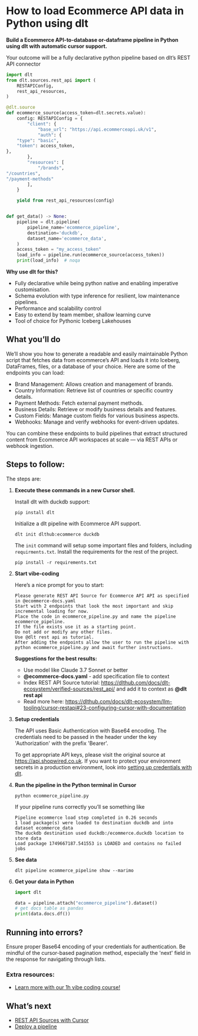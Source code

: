 # How to load Ecommerce API data in Python using dlt

**Build a Ecommerce API-to-database or-dataframe pipeline in Python using dlt with automatic cursor support.**

Your outcome will be a fully declarative python pipeline based on dlt’s REST API connector

```python
import dlt
from dlt.sources.rest_api import (
    RESTAPIConfig,
    rest_api_resources,
)

@dlt.source
def ecommerce_source(access_token=dlt.secrets.value):
    config: RESTAPIConfig = {
        "client": {
            "base_url": "https://api.ecommerceapi.uk/v1",
            "auth": {
    "type": "basic",
    "token": access_token,
},
        },
        "resources": [
            "/brands",
"/countries",
"/payment-methods"
        ],
    }

    yield from rest_api_resources(config)


def get_data() -> None:
    pipeline = dlt.pipeline(
        pipeline_name='ecommerce_pipeline',
        destination='duckdb',
        dataset_name='ecommerce_data', 
    )
    access_token = "my_access_token"
    load_info = pipeline.run(ecommerce_source(access_token))
    print(load_info)  # noqa
```

**Why use dlt for this?**

- Fully declarative while being python native and enabling imperative customisation.
- Schema evolution with type inference for resilient, low maintenance pipelines.
- Performance and scalability control
- Easy to extend by team member, shallow learning curve
- Tool of choice for Pythonic Iceberg  Lakehouses

## What you’ll do

We’ll show you how to generate a readable and easily maintainable Python script that fetches data from ecommerce’s API and loads it into Iceberg, DataFrames, files, or a database of your choice. Here are some of the endpoints you can load:

- Brand Management: Allows creation and management of brands.
- Country Information: Retrieve list of countries or specific country details.
- Payment Methods: Fetch external payment methods.
- Business Details: Retrieve or modify business details and features.
- Custom Fields: Manage custom fields for various business aspects.
- Webhooks: Manage and verify webhooks for event-driven updates.

You can combine these endpoints to build pipelines that extract structured content from Ecommerce API workspaces at scale — via REST APIs or webhook ingestion.

## Steps to follow:

The steps are:

1. **Execute these commands in a new Cursor shell.**
    
    Install dlt with duckdb support:
    ```shell
    pip install dlt
    ```

    Initialize a dlt pipeline with Ecommerce API support.
    ```shell
    dlt init dlthub:ecommerce duckdb
    ```

    The `init` command will setup some important files and folders, including `requirments.txt`. Install the requirements for the rest of the project.
    ```shell
    pip install -r requirements.txt
    ```
    
2. **Start vibe-coding**
    
    Here’s a nice prompt for you to start: 
    
    ```
    Please generate REST API Source for Ecommerce API API as specified in @ecommerce-docs.yaml 
    Start with 2 endpoints that look the most important and skip incremental loading for now. 
    Place the code in ecommerce_pipeline.py and name the pipeline ecommerce_pipeline. 
    If the file exists use it as a starting point. 
    Do not add or modify any other files. 
    Use @dlt rest api as tutorial. 
    After adding the endpoints allow the user to run the pipeline with python ecommerce_pipeline.py and await further instructions.
    
    ```
    
    **Suggestions for the best results:**
    - Use model like Claude 3.7 Sonnet or better
    - **@ecommerce-docs.yaml** - add specification file to context
    - Index REST API Source tutorial: https://dlthub.com/docs/dlt-ecosystem/verified-sources/rest_api/ and add it to context as **@dlt rest api**
    - Read more here: https://dlthub.com/docs/dlt-ecosystem/llm-tooling/cursor-restapi#23-configuring-cursor-with-documentation
    
3. **Setup credentials** 
    
    The API uses Basic Authentication with Base64 encoding. The credentials need to be passed in the header under the key 'Authorization' with the prefix 'Bearer'.
    
    To get appropriate API keys, please visit the original source at https://api.shopwired.co.uk.
    If you want to protect your environment secrets in a production environment, look into [setting up credentials with dlt](https://dlthub.com/docs/walkthroughs/add_credentials).
    
4. **Run the pipeline in the Python terminal in Cursor**
    
    ```shell
    python ecommerce_pipeline.py
    ```
    
    If your pipeline runs correctly you’ll se something like
    
    ```shell
    Pipeline ecommerce load step completed in 0.26 seconds
    1 load package(s) were loaded to destination duckdb and into dataset ecommerce_data
    The duckdb destination used duckdb:/ecommerce.duckdb location to store data
    Load package 1749667187.541553 is LOADED and contains no failed jobs
    ```
    
5. **See data**
    
    ```shell
    dlt pipeline ecommerce_pipeline show --marimo
    ```
    
6. **Get your data in Python**
    
    ```python
    import dlt
    
    data = pipeline.attach("ecommerce_pipeline").dataset()
    # get docs table as pandas
    print(data.docs.df())
    ```

## Running into errors?

Ensure proper Base64 encoding of your credentials for authentication. Be mindful of the cursor-based pagination method, especially the 'next' field in the response for navigating through lists.

### Extra resources:

- [Learn more with our 1h vibe coding course!](https://www.youtube.com/watch?v=GGid70rnJuM)

## What’s next

- [REST API Sources with Cursor](https://dlthub.com/docs/dlt-ecosystem/llm-tooling/cursor-restapi)
- [Deploy a pipeline](https://dlthub.com/docs/walkthroughs/deploy-a-pipeline)